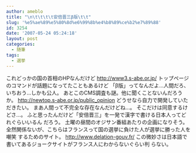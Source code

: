 ```yaml
---
author: ameblo
title: "\n\t\t\t\t安倍晋三β版\t\t"
slug: '%e5%ae%89%e5%80%8d%e6%99%8b%e4%b8%89%ce%b2%e7%89%88'
id: 3254
date: '2007-05-24 05:24:18'
layout: post
categories:
  - 随筆
tags:
  - 選挙
---
```


これどっかの国の首相のHPなんだけど http://www3.s-abe.or.jp/ トップページのコマンドが話題になってたこともあるけど 「β版」ってなんだよ…人間だろ、いちおう…しかも公人。 あとこのCMS調査も謎。他に聞くことないんだろうか。 http://newtop.s-abe.or.jp/public_opinion どうせなら自力で開発していただきたい。 まあ人間って不完全な存在なんだけどね…。 そこだけは同意するけどさ…。 ふと思ったんだけど「安倍晋三」を一発で漢字で書ける日本人ってどれぐらいいるん だろう。 土曜の昼間のオジサン番組あたりの企画になりそう。 全然関係ないが、こちらはフランスって国の選挙に負けた人が選挙に勝った人を嘲笑 するためのサイト。 http://www.delation-gouv.fr/ この微妙さは日本語で書いてあるジョークサイトがフランス人にわからないぐらい判 らない。